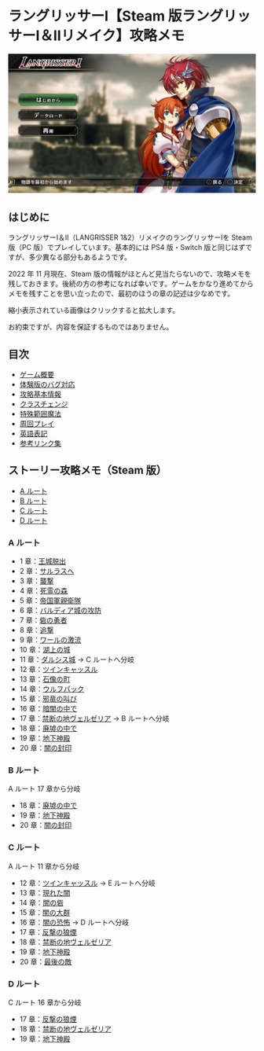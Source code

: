 # ラングリッサーⅠ【Steam 版ラングリッサーⅠ＆Ⅱリメイク】攻略メモ

![タイトル画面](images/Top/Title.jpg)

## はじめに

ラングリッサーⅠ＆Ⅱ（LANGRISSER 1&2）リメイクのラングリッサーⅠを Steam 版（PC 版）でプレイしています。基本的には PS4 版・Switch 版と同じはずですが、多少異なる部分もあるようです。

2022 年 11 月現在、Steam 版の情報がほとんど見当たらないので、攻略メモを残しておきます。後続の方の参考になれば幸いです。ゲームをかなり進めてからメモを残すことを思い立ったので、最初のほうの章の記述は少なめです。

縮小表示されている画像はクリックすると拡大します。

お約束ですが、内容を保証するものではありません。

## 目次

- [ゲーム概要](docs/Overview.md)
- [体験版のバグ対応](docs/Trial.md)
- [攻略基本情報](docs/Basics.md)
- [クラスチェンジ](docs/ClassChanges.md)
- [特殊範囲魔法](docs/SpecialMagics.md)
- [周回プレイ](docs/Lap.md)
- [英語表記](docs/English.md)
- [参考リンク集](docs/Links.md)

## ストーリー攻略メモ（Steam 版）

- [A ルート](#a-ルート)
- [B ルート](#b-ルート)
- [C ルート](#c-ルート)
- [D ルート](#d-ルート)

### A ルート

- 1 章：[王城脱出](docs/Chapter1A.md)
- 2 章：[サルラスへ](docs/Chapter2A.md)
- 3 章：[襲撃](docs/Chapter3A.md)
- 4 章：[死霊の森](docs/Chapter4A.md)
- 5 章：[帝国軍親衛隊](docs/Chapter5A.md)
- 6 章：[バルディア城の攻防](docs/Chapter6A.md)
- 7 章：[砦の勇者](docs/Chapter7A.md)
- 8 章：[追撃](docs/Chapter8A.md)
- 9 章：[ワールの激流](docs/Chapter9A.md)
- 10 章：[湖上の城](docs/Chapter10A.md)
- 11 章：[ダルシス城](docs/Chapter11A.md) → C ルートへ分岐
- 12 章：[ツインキャッスル](docs/Chapter12A.md)
- 13 章：[石像の町](docs/Chapter13A.md)
- 14 章：[ウルフパック](docs/Chapter14A.md)
- 15 章：[邪竜の叫び](docs/Chapter15A.md)
- 16 章：[暗闇の中で](docs/Chapter16A.md)
- 17 章：[禁断の地ヴェルゼリア](docs/Chapter17A.md) → B ルートへ分岐
- 18 章：[廃墟の中で](docs/Chapter18A.md)
- 19 章：[地下神殿](docs/Chapter19A.md)
- 20 章：[闇の封印](docs/Chapter20A.md)

### B ルート

A ルート 17 章から分岐
- 18 章：[廃墟の中で](docs/Chapter18B.md)
- 19 章：[地下神殿](docs/Chapter19B.md)
- 20 章：[闇の封印](docs/Chapter20B.md)

### C ルート

A ルート 11 章から分岐
- 12 章：[ツインキャッスル](docs/Chapter12C.md) → E ルートへ分岐
- 13 章：[現れた闇](docs/Chapter13C.md)
- 14 章：[闇の砦](docs/Chapter14C.md)
- 15 章：[闇の大群](docs/Chapter15C.md)
- 16 章：[闇の恐怖](docs/Chapter16C.md) → D ルートへ分岐
- 17 章：[反撃の狼煙](docs/Chapter17C.md)
- 18 章：[禁断の地ヴェルゼリア](docs/Chapter18C.md)
- 19 章：[地下神殿](docs/Chapter19C.md)
- 20 章：[最後の敵](docs/Chapter20C.md)

### D ルート

C ルート 16 章から分岐
- 17 章：[反撃の狼煙](docs/Chapter17D.md)
- 18 章：[禁断の地ヴェルゼリア](docs/Chapter18D.md)
- 19 章：[地下神殿](docs/Chapter19D.md)
